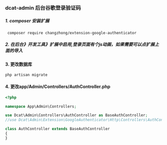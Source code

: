 ### dcat-admin 后台谷歌登录验证码


##### 1. composer 安装扩展
```
 composer require changzhong/extension-google-authenticator
```

##### 2. 在后台》开发工具》扩展中启用,登录页面有个js动画，如果需要可以点扩展上面的导入

#### 3. 更改数据库 
```
php artisan migrate
```

#### 4. 更改app/Admin/Controllers/AuthController.php
```php
<?php

namespace App\Admin\Controllers;

use Dcat\Admin\Controllers\AuthController as BaseAuthController;
//use Dcat\Admin\Extension\GoogleAuthenticator\Http\Controllers\AuthController as BaseAuthController;

class AuthController extends BaseAuthController
{
}

```



